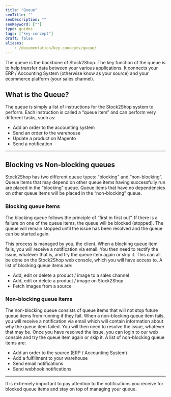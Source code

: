 ```yaml
---
title: "Queue"
seoTitle: ""
seoDescription: ""
seoKeyword: [""]
type: guides
tags: ["key-concept"]
draft: false
aliases:
    - /documentation/key-concepts/queue/
---
```


The queue is the backbone of Stock2Shop. The key function of the queue is to help transfer data between your various applications. 
It connects your ERP / Accounting System (otherwise know as your source) and your ecommerce platform (your sales channel).

## What is the Queue? 
The queue is simply a list of instructions for the Stock2Shop system to perform. 
Each instruction is called a “queue item” and can perform very different tasks, such as:

- Add an order to the accounting system
- Send an order to the warehouse
- Update a product on Magento
- Send a notification

---

## Blocking vs Non-blocking queues
Stock2Shop has two different queue types: “blocking” and “non-blocking”. 
Queue items that may depend on other queue items having successfully run are placed in the “blocking” queue. 
Queue items that have no dependencies on other queue items will be placed in the “non-blocking” queue.

### Blocking queue items
The blocking queue follows the principle of “first in first out”. If there is a failure on one of the queue items, the queue will be blocked (stopped). 
The queue will remain stopped until the issue has been resolved and the queue can be started again. 

This process is managed by you, the client. When a blocking queue item fails, you will receive a notification via email. 
You then need to rectify the issue, whatever that is, and try the queue item again or skip it. 
This can all be done on the Stock2Shop web console, which you will have access to. A list of blocking queue items are:

- Add, edit or delete a product / image to a sales channel
- Add, edit or delete a product / image on Stock2Shop
- Fetch images from a source

### Non-blocking queue items
The non-blocking queue consists of queue items that will not stop future queue items from running if they fail. 
When a non-blocking queue item fails, you will receive a notification via email which will contain information about why the queue item failed. You will then need to resolve the issue, whatever that may be. 
Once you have resolved the issue, you can login to our web console and try the queue item again or skip it. A list of non-blocking queue items are:

- Add an order to the source (ERP / Accounting System)
- Add a fulfillment to your warehouse
- Send email notifications
- Send webhook notifications

---

It is extremely important to pay attention to the notifications you receive for blocked queue items and stay on top of managing your queue.